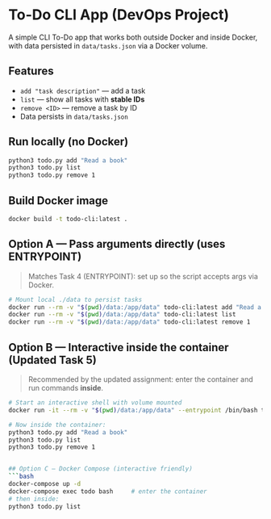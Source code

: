 # To-Do CLI App (DevOps Project)

A simple CLI To-Do app that works both outside Docker and inside Docker, with data persisted in `data/tasks.json` via a Docker volume.

## Features
- `add "task description"` — add a task
- `list` — show all tasks with **stable IDs**
- `remove <ID>` — remove a task by ID
- Data persists in `data/tasks.json`

## Run locally (no Docker)
```bash
python3 todo.py add "Read a book"
python3 todo.py list
python3 todo.py remove 1
```

## Build Docker image
```bash
docker build -t todo-cli:latest .
```

## Option A — Pass arguments directly (uses ENTRYPOINT)
> Matches Task 4 (ENTRYPOINT): set up so the script accepts args via Docker.

```bash
# Mount local ./data to persist tasks
docker run --rm -v "$(pwd)/data:/app/data" todo-cli:latest add "Read a book"
docker run --rm -v "$(pwd)/data:/app/data" todo-cli:latest list
docker run --rm -v "$(pwd)/data:/app/data" todo-cli:latest remove 1
```

## Option B — **Interactive inside the container** (Updated Task 5)
> Recommended by the updated assignment: enter the container and run commands **inside**.

```bash
# Start an interactive shell with volume mounted
docker run -it --rm -v "$(pwd)/data:/app/data" --entrypoint /bin/bash todo-cli:latest

# Now inside the container:
python3 todo.py add "Read a book"
python3 todo.py list
python3 todo.py remove 1


## Option C — Docker Compose (interactive friendly)
```bash
docker-compose up -d
docker-compose exec todo bash     # enter the container
# then inside:
python3 todo.py list

